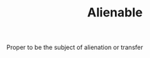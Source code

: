 ---
title: Alienable
letter: A
permalink: "/definitions/alienable.html"
body: Proper to be the subject of alienation or transfer
published_at: '2018-07-07'
source: Black's Law Dictionary
layout: post
---